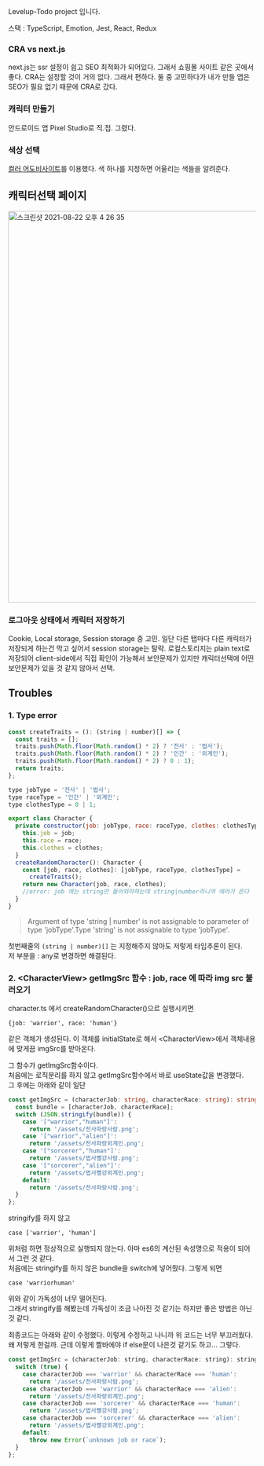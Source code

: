 Levelup-Todo project 입니다.

스택 : TypeScript, Emotion, Jest, React, Redux

### CRA vs next.js

next.js는 ssr 설정이 쉽고 SEO 최적화가 되어있다. 그래서 쇼핑몰 사이트 같은 곳에서 좋다.
CRA는 설정할 것이 거의 없다. 그래서 편하다.
둘 중 고민하다가 내가 만들 앱은 SEO가 필요 없기 때문에 CRA로 갔다.

### 캐릭터 만들기

안드로이드 앱 Pixel Studio로 직.접. 그렸다.

### 색상 선택

[컬러 어도비사이트](https://color.adobe.com/ko/create/color-wheel)를 이용했다. 색 하나를 지정하면 어울리는 색들을 알려준다.

## 캐릭터선택 페이지

<img width="797" alt="스크린샷 2021-08-22 오후 4 26 35" src="https://user-images.githubusercontent.com/60434382/130346374-e8f89772-7b80-4d8e-a2ca-eb60133e1587.png">

### 로그아웃 상태에서 캐릭터 저장하기

Cookie, Local storage, Session storage 중 고민.
일단 다른 탭마다 다른 캐릭터가 저장되게 하는건 막고 싶어서 session storage는 탈락.
로컬스토리지는 plain text로 저장되어 client-side에서 직접 확인이 가능해서 보안문제가 있지만 캐릭터선택에 어떤 보안문제가 있을 것 같지 않아서 선택.

## Troubles

### 1. Type error

```js
const createTraits = (): (string | number)[] => {
  const traits = [];
  traits.push(Math.floor(Math.random() * 2) ? '전사' : '법사');
  traits.push(Math.floor(Math.random() * 2) ? '인간' : '외계인');
  traits.push(Math.floor(Math.random() * 2) ? 0 : 1);
  return traits;
};

type jobType = '전사' | '법사';
type raceType = '인간' | '외계인';
type clothesType = 0 | 1;

export class Character {
  private constructor(job: jobType, race: raceType, clothes: clothesType) {
    this.job = job;
    this.race = race;
    this.clothes = clothes;
  }
  createRandomCharacter(): Character {
    const [job, race, clothes]: [jobType, raceType, clothesType] =
      createTraits();
    return new Character(job, race, clothes);
    //error: job 에는 string만 들어와야하는데 string|number라니까 에러가 뜬다
  }
}

```

> Argument of type 'string | number' is not assignable to parameter of type 'jobType'.Type 'string' is not assignable to type 'jobType'.

첫번째줄의 `(string | number)[]` 는 지정해주지 않아도 저렇게 타입추론이 된다.  
저 부분을 : any로 변경하면 해결된다.

### 2. \<CharacterView> getImgSrc 함수 : job, race 에 따라 img src 불러오기

character.ts 에서 createRandomCharacter()으르 실행시키면

```
{job: 'warrior', race: 'human'}
```

같은 객체가 생성된다. 이 객체를 initialState로 해서
\<CharacterView>에서 객체내용에 맞게끔 imgSrc를 받아온다.

그 함수가 getImgSrc함수이다.  
처음에는 로직분리를 하지 않고 getImgSrc함수에서 바로 useState값을 변경했다.  
그 후에는 아래와 같이 일단

```ts
const getImgSrc = (characterJob: string, characterRace: string): string => {
  const bundle = [characterJob, characterRace];
  switch (JSON.stringify(bundle)) {
    case '["warrior","human"]':
      return '/assets/전사파랑사람.png';
    case '["warrior","alien"]':
      return '/assets/전사파랑외계인.png';
    case '["sorcerer","human"]':
      return '/assets/법사빨강사람.png';
    case '["sorcerer","alien"]':
      return '/assets/법사빨강외계인.png';
    default:
      return '/assets/전사파랑사람.png';
  }
};
```

stringify를 하지 않고

```
case ['warrior', 'human']
```

위처럼 하면 정상적으로 실행되지 않는다. 아마 es6의 계산된 속성명으로 적용이 되어서 그런 것 같다.  
처음에는 stringify를 하지 않은 bundle을 switch에 넣어줬다. 그렇게 되면

```
case 'warriorhuman'
```

위와 같이 가독성이 너무 떨어진다.  
그래서 stringify를 해봤는데 가독성이 조금 나아진 것 같기는 하지만 좋은 방법은 아닌 것 같다.

최종코드는 아래와 같이 수정했다. 이렇게 수정하고 나니까 위 코드는 너무 부끄러웠다. 왜 저렇게 한걸까. 근데 이렇게 짤바에야 if else문이 나은것 같기도 하고... 그렇다.

```js
const getImgSrc = (characterJob: string, characterRace: string): string => {
  switch (true) {
    case characterJob === 'warrior' && characterRace === 'human':
      return '/assets/전사파랑사람.png';
    case characterJob === 'warrior' && characterRace === 'alien':
      return '/assets/전사파랑외계인.png';
    case characterJob === 'sorcerer' && characterRace === 'human':
      return '/assets/법사빨강사람.png';
    case characterJob === 'sorcerer' && characterRace === 'alien':
      return '/assets/법사빨강외계인.png';
    default:
      throw new Error(`unknown job or race`);
  }
};
```
